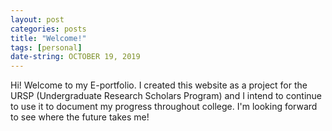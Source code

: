 ```yaml
---
layout: post
categories: posts
title: "Welcome!"
tags: [personal]
date-string: OCTOBER 19, 2019
---
```


Hi! Welcome to my E-portfolio. I created this website as a project for the URSP (Undergraduate Research Scholars Program) and I intend to continue to use it to document my progress throughout college. I'm looking forward to see where the future takes me!